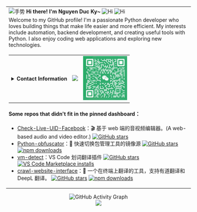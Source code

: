 <div align="center">
  <table>
    <!-- Header -->
    <tr>
      <td colspan="3" align="left">
        <img src="https://media.giphy.com/media/hvRJCLFzcasrR4ia7z/giphy.gif" width="30" alt="手势" />
        <b> Hi there! I'm Nguyen Duc Ky~ </b>
        <img src="https://emojis.slackmojis.com/emojis/images/1588866973/8934/hellokittydance.gif?1588866973" alt="Hi" width="30" />
        <img
          src="https://readme-typing-svg.herokuapp.com?font=DynaPuff&size=20&pause=1000&color=9999FF&center=true&vCenter=true&width=500&height=22&lines=A+passionatePython+developer+based+in+Hanoi.++%F0%9F%91%8B"
          alt="Hi"
          width="400"
        />
      </td>
    </tr>
    <!-- Welcome Message -->
    <tr>
      <td colspan="3" align="left">
        Welcome to my GitHub profile! I'm a passionate Python developer who loves building things that make life easier and more efficient. My interests include automation, backend development, and creating useful tools with Python. I also enjoy coding web applications and exploring new technologies.
      </td>
    </tr>
    <!-- 访问量 -->
<tr>
  <td colspan="3">
    <table width="100%">
      <tr>
        <td>
          <details>
            <summary>
              <b>Contact Information</b>
            </summary>
            <ul>
              <li>👀 Read more about <a target="_blank" href="https://www.whatismy2fa.com/">My Website</a></li>
              <li>
                🌸 Follow me on
                <a target="_blank" href="https://twitter.com/canhsat-tinhiu">Twitter</a>,
                <a target="_blank" href="https://juejin.cn/user/2858385963749223">Juejin</a>,
                <a target="_blank" href="https://www.zhihu.com/people/rongding">Zhihu</a>
              </li>
              <li>💬 Ping me by <a target="_blank" href="mailto:nguyen00ky@gmail.com">Email</a></li>
            </ul>
          </details>
        </td>
        <td align="center">
          <img src="https://access-counter.vercel.app/api/counter?name=canhsat-tinhiu&theme=006&length=7" />
        </td>
        <td align="center">
          <img src="https://raw.githubusercontent.com/canhsat-tinhiu/image-storage/main/canhsat-tinhiu/qr-wechat.jpg" height="120px" />
        </td>
      </tr>
    </table>
  </td>
</tr>
    <!-- repo -->
    <tr>
      <td colspan="3" align="left"><b>Some repos that didn't fit in the pinned dashboard：</b></td>
    </tr>
    <tr>
      <td colspan="3" align="left">
        <ul>
          <li>
            <a target="_blank" href="https://github.com/canhsat-tinhiu/Check-Live-UID-Facebook">Check-Live-UID-Facebook</a>：🎬 基于 web 端的音视频编辑器。(A web-based audio and video editor.)
            <a target="_blank" href="https://github.com/canhsat-tinhiu/Check-Live-UID-Facebook"><img src="https://img.shields.io/github/stars/canhsat-tinhiu/Check-Live-UID-Facebook" alt="GitHub stars" /></a>
          </li>
          <li>
            <a target="_blank" href="https://github.com/canhsat-tinhiu/Python-obfuscator">Python-obfuscator</a>：🦄 快速切换包管理工具的镜像源
            <a target="_blank" href="https://github.com/canhsat-tinhiu/Python-obfuscator"><img src="https://img.shields.io/github/stars/canhsat-tinhiu/Python-obfuscator" alt="GitHub stars" /></a>
            <a target="_blank" href="https://www.npmjs.com/package/Python-obfuscator"
              ><img src="https://img.shields.io/npm/dt/prm-cli?style=flat&label=downloads&color=cb3837&labelColor=cb0000&logo=npm" alt="npm downloads"
            /></a>
          </li>
          <li>
            <a target="_blank" href="https://github.com/canhsat-tinhiu/vm-detect">vm-detect</a>：VS Code 划词翻译插件
            <a target="_blank" href="https://github.com/canhsat-tinhiu/vm-detect"><img src="https://img.shields.io/github/stars/canhsat-tinhiu/vm-detect" alt="GitHub stars" /></a>
            <a target="_blank" href="https://marketplace.visualstudio.com/items?itemName=canhsat-tinhiu.vm-detect"
              ><img src="https://badgen.net/vs-marketplace/i/canhsat-tinhiu.vm-detect" alt="VS Code Marketplace installs"
            /></a>
          </li>
          <li>
            <a target="_blank" href="https://github.com/canhsat-tinhiu/crawl-website-interface">crawl-website-interface</a>：🌈 一个在终端上翻译的工具，支持有道翻译和 DeepL 翻译。
            <a target="_blank" href="https://github.com/canhsat-tinhiu/crawl-website-interface"><img src="https://img.shields.io/github/stars/canhsat-tinhiu/crawl-website-interface" alt="GitHub stars" /></a>
            <a target="_blank" href="https://www.npmjs.com/package/crawl-website-interface"
              ><img src="https://img.shields.io/npm/dt/crawl-website-interface?style=flat&label=downloads&color=cb3837&labelColor=cb0000&logo=npm" alt="npm downloads"
            /></a>
          </li>
        </ul>
      </td>
    </tr>
  </table>
  <picture>
    <source media="(prefers-color-scheme: dark)"
      srcset="https://github-readme-activity-graph.vercel.app/graph?username=canhsat-tinhiu&theme=github&height=250" />
    <source media="(prefers-color-scheme: light)"
      srcset="https://github-readme-activity-graph.vercel.app/graph?username=canhsat-tinhiu&bg_color=F6F8FA&color=708090&line=24292e&point=24292e&area=true&hide_border=true&height=250" />
    <img src="https://github-readme-activity-graph.vercel.app/graph?username=canhsat-tinhiu&bg_color=F6F8FA&color=708090&line=24292e&point=24292e&area=true&hide_border=true&height=250" alt="GitHub Activity Graph" />
  </picture>
</div>
<div align="center">
  <img src="https://access-counter.vercel.app/api/counter?name=canhsat-tinhiu&theme=006&length=7" />
</div>


